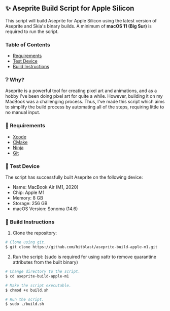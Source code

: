 ## ✨ Aseprite Build Script for Apple Silicon

This script will build Aseprite for Apple Silicon using the latest version of Aseprite and Skia's binary builds.
A minimum of **macOS 11 (Big Sur)** is required to run the script.

### Table of Contents


- [Requirements](#-requirements)
- [Test Device](#-test-device)
- [Build Instructions](#-build-instructions)

### ❔ Why?

Aseprite is a powerful tool for creating pixel art and animations, and as a hobby I've been doing pixel art for quite a while. However, building it on my MacBook was a challenging process. Thus, I've made this script which aims to simplify the build process by automating all of the steps, requiring little to no manual input.

### 🔨 Requirements

- [Xcode](https://developer.apple.com/xcode/)
- [CMake](https://cmake.org/)
- [Ninja](https://ninja-build.org/)
- [Git](https://git-scm.com/)

### 🔖 Test Device

The script has successfully built Aseprite on the following device:

- Name: MacBook Air (M1, 2020)
- Chip: Apple M1
- Memory: 8 GB
- Storage: 256 GB
- macOS Version: Sonoma (14.6)

### 🚀 Build Instructions

1. Clone the repository:

```bash
# Clone using git.
$ git clone https://github.com/hitblast/aseprite-build-apple-m1.git
```

2. Run the script:
(sudo is required for using xattr to remove quarantine attributes from the built binary)

```bash
# Change directory to the script.
$ cd aseprite-build-apple-m1

# Make the script executable.
$ chmod +x build.sh

# Run the script.
$ sudo ./build.sh
```
